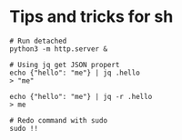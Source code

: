# Tips and tricks for sh
```
# Run detached
python3 -m http.server &

# Using jq get JSON propert
echo {"hello": "me"} | jq .hello 
> "me"

echo {"hello": "me"} | jq -r .hello 
> me

# Redo command with sudo
sudo !!
```
